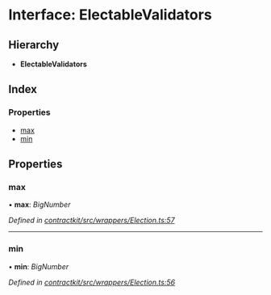 # Interface: ElectableValidators

## Hierarchy

* **ElectableValidators**

## Index

### Properties

* [max](_contractkit_src_wrappers_election_.electablevalidators.md#max)
* [min](_contractkit_src_wrappers_election_.electablevalidators.md#min)

## Properties

###  max

• **max**: *BigNumber*

*Defined in [contractkit/src/wrappers/Election.ts:57](https://github.com/celo-org/celo-monorepo/blob/master/packages/contractkit/src/wrappers/Election.ts#L57)*

___

###  min

• **min**: *BigNumber*

*Defined in [contractkit/src/wrappers/Election.ts:56](https://github.com/celo-org/celo-monorepo/blob/master/packages/contractkit/src/wrappers/Election.ts#L56)*

